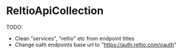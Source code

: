 # ReltioApiCollection

TODO:
- Clean "services", "reltio" etc from endpoint titles
- Change oath endpoints base url to "https://auth.reltio.com/oauth"
